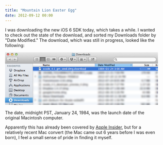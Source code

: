 ```yaml
---
title: "Mountain Lion Easter Egg"
date: 2012-09-12 00:00
---
```


<import><p>I was downloading the new iOS 6 SDK today, which takes a while. I wanted to check out the state of the download, and sorted my Downloads folder by "Date Modified." The download, which was still in progress, looked like the following:</p>
<img src="/img/import/blog/mountain-lion-easter-egg/FE8762B45417433CBB6AFAA9924049F9.png" class="img-responsive"><p>The date, midnight PST, January 24, 1984, was the launch date of the original Macintosh computer.</p>

<p>Apparently this has already been covered by <a href="http://appleinsider.com/articles/12/07/26/mountain_lion_easter_egg_references_debut_of_original_apple_macintosh.html">Apple Insider</a>, but for a relatively recent Mac convert (the Mac came out 6 years before I was even born), I feel a small sense of pride in finding it myself.</p></import>

<!-- more -->

